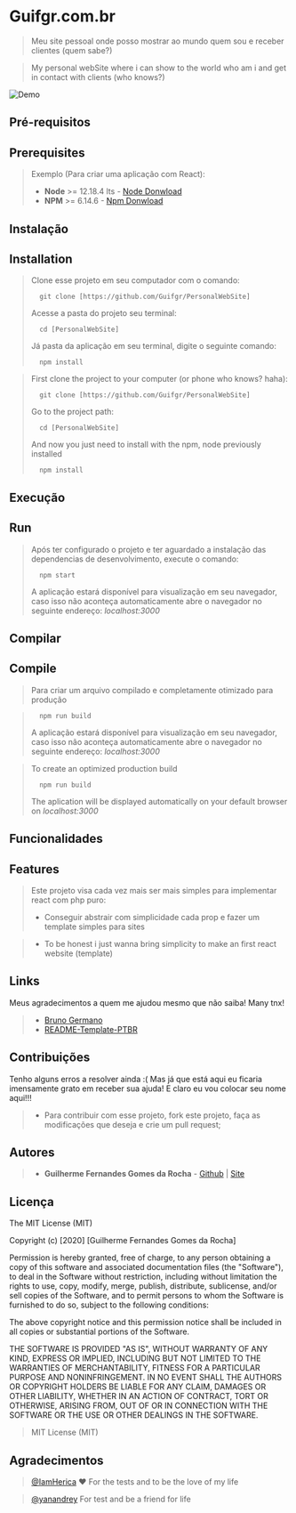 # Guifgr.com.br

> Meu site pessoal onde posso mostrar ao mundo quem sou e receber clientes (quem sabe?)

> My personal webSite where i can show to the world who am i and get in contact with clients (who knows?)

![Demo](gif.gif)

## Pré-requisitos
## Prerequisites


> Exemplo (Para criar uma aplicação com React):
> - **Node** >= 12.18.4 lts - [Node Donwload](https://nodejs.org/pt-br/download/)
> - **NPM** >= 6.14.6 - [Npm Donwload](https://www.npmjs.com/package/download)

## Instalação
## Installation

> Clone esse projeto em seu computador com o comando:
> ```
> 	git clone [https://github.com/Guifgr/PersonalWebSite]
> ```
> Acesse a pasta do projeto seu terminal:
> ```
> 	cd [PersonalWebSite]
> ```
> Já pasta da aplicação em seu terminal, digite o seguinte comando:
> ```
> 	npm install
> ```

> First clone the project to your computer (or phone who knows? haha):
> ```
> 	git clone [https://github.com/Guifgr/PersonalWebSite]
> ```
> Go to the project path:
> ```
> 	cd [PersonalWebSite]
> ```
> And now you just need to install with the npm, node previously installed
> ```
> 	npm install
> ```


## Execução
## Run


> Após ter configurado o projeto e ter aguardado a instalação das dependencias de desenvolvimento, execute o comando:
> ```
> 	npm start
> ```
> A aplicação estará disponível para visualização em seu navegador, caso isso não aconteça automaticamente abre o navegador no seguinte endereço: _localhost:3000_

## Compilar
## Compile


> Para criar um arquivo compilado e completamente otimizado para produção

> ```
> 	npm run build
> ```
> A aplicação estará disponível para visualização em seu navegador, caso isso não aconteça automaticamente abre o navegador no seguinte endereço: _localhost:3000_

> To create an optimized production build
> ```
> 	npm run build
> ```
> The aplication will be displayed automatically on your default browser on _localhost:3000_



## Funcionalidades
## Features

> Este projeto visa cada vez mais ser mais simples para implementar react com php puro: 
> - Conseguir abstrair com simplicidade cada prop e fazer um template simples para sites

> - To be honest i just wanna bring simplicity to make an first react website (template)


## Links

Meus agradecimentos a quem me ajudou mesmo que não saiba!
Many tnx!

> - [Bruno Germano](https://egermano.com/)
> - [README-Template-PTBR](https://github.com/LuAnderson/README-Template-PTBR)


## Contribuições
Tenho alguns erros a resolver ainda :(
Mas já que está aqui eu ficaria imensamente grato em receber sua ajuda!
E claro eu vou colocar seu nome aqui!!!

> - Para contribuir com esse projeto, fork este projeto, faça as modificações que deseja e crie um pull request;


## Autores

> - **Guilherme Fernandes Gomes da Rocha** - [Github](https://github.com/guifgr) | [Site](https://guifgr.com.br/)


## Licença 

The MIT License (MIT)

Copyright (c) [2020] [Guilherme Fernandes Gomes da Rocha]

Permission is hereby granted, free of charge, to any person obtaining a copy of
this software and associated documentation files (the "Software"), to deal in
the Software without restriction, including without limitation the rights to
use, copy, modify, merge, publish, distribute, sublicense, and/or sell copies of
the Software, and to permit persons to whom the Software is furnished to do so,
subject to the following conditions:

The above copyright notice and this permission notice shall be included in all
copies or substantial portions of the Software.

THE SOFTWARE IS PROVIDED "AS IS", WITHOUT WARRANTY OF ANY KIND, EXPRESS OR
IMPLIED, INCLUDING BUT NOT LIMITED TO THE WARRANTIES OF MERCHANTABILITY, FITNESS
FOR A PARTICULAR PURPOSE AND NONINFRINGEMENT. IN NO EVENT SHALL THE AUTHORS OR
COPYRIGHT HOLDERS BE LIABLE FOR ANY CLAIM, DAMAGES OR OTHER LIABILITY, WHETHER
IN AN ACTION OF CONTRACT, TORT OR OTHERWISE, ARISING FROM, OUT OF OR IN
CONNECTION WITH THE SOFTWARE OR THE USE OR OTHER DEALINGS IN THE SOFTWARE.

> MIT License (MIT)

## Agradecimentos 

> [@IamHerica](https://github.com/IamHerica) ❤ For the tests and to be the love of my life

> [@yanandrey](https://github.com/yanandrey) For test and be a friend for life

